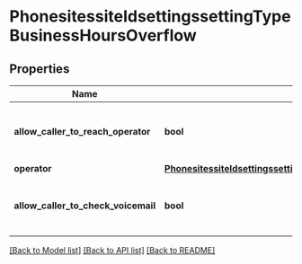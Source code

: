 # PhonesitessiteIdsettingssettingTypeBusinessHoursOverflow

## Properties
Name | Type | Description | Notes
------------ | ------------- | ------------- | -------------
**allow_caller_to_reach_operator** | **bool** | Option to allow callers to reach an operator. | [optional] 
**operator** | [**PhonesitessiteIdsettingssettingTypeBusinessHoursOverflowOperator**](PhonesitessiteIdsettingssettingTypeBusinessHoursOverflowOperator.md) |  | [optional] 
**allow_caller_to_check_voicemail** | **bool** | Option to allow callers to check voicemail. | [optional] 

[[Back to Model list]](../README.md#documentation-for-models) [[Back to API list]](../README.md#documentation-for-api-endpoints) [[Back to README]](../README.md)

